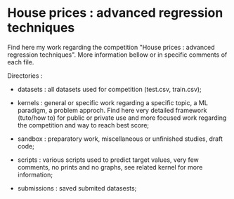# House prices : advanced regression techniques


Find here my work regarding the competition "House prices : advanced regression techniques". More information bellow or in specific comments of each file.


Directories : 

* datasets : all datasets used for competition (test.csv, train.csv);

* kernels : 		general or specific work regarding a specific topic, a ML paradigm, a problem approch. Find here very detailed framework (tuto/how to) for public or private use and more focused work regarding the competition and way to reach best score;

* sandbox : 	preparatory work, miscellaneous or unfinished studies, draft code; 

* scripts : 	various scripts used to predict target values, very few comments, no prints and no graphs, see related kernel for more information;

* submissions :	saved submited datasests;

